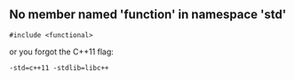 ## No member named 'function' in namespace 'std'
```
#include <functional>
```
or you forgot the C++11 flag:
``` 
-std=c++11 -stdlib=libc++
```


